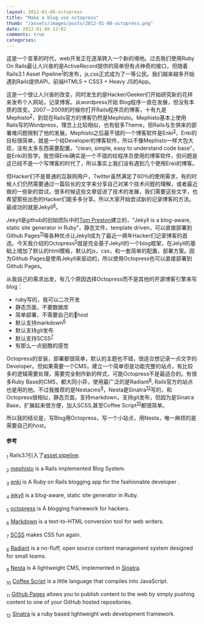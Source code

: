 ```yaml
---
layout: 2012-01-08-octopress
title: "Make a blog use octopress"
thumb: "/assets/images/posts/2012-01-08-octopress.png"
date: 2012-01-08 13:02
comments: true
categories: 
---
```


这是一个变革的时代，web开发正在逐渐跨入一个新的境地。过去我们使用Ruby On Rails最让人兴奋的是ActiveRecord提供的简单但有点神奇的接口，但随着Rails3.1 Asset Pipeline<sup class="footnote"><a href="#fn1">1</a></sup>的发布，js,css正式成为了一等公民。我们越来越多开始遇到Rails提供API，前端HTML5 + CSS3 + Heavy  JS的App。

这是一个很让人兴奋的改变，同时发生的是Hacker/Geeker们开始研究新的花样来发布个人网站，记录博客。从wordpress开始
Blog程序一直在发展，但没有本质的改变。2007－2009的时候你打开Rails程序员的博客，十有九是Mephisto<sup class="footnote"><a href="#fn2">2</a></sup>，到现在Rails官方的博客仍然是Mephisto。Mephisto基本上使用Rails写的Wordpress，理念上比较相似，也有挺多Theme，但Rails与生俱来的部署难问题限制了他的发展。Mephisto之后最不错的一个博客软件是Enki<sup class="footnote"><a href="#fn3">3</a></sup>，Enki的目标很简单，就是一个给Developer的博客软件，所以不像Mephisto一样大包大揽，没有太多东西需要配置，“clean, simple, easy to understand code base”，是Enki的哲学。我觉得Enki确实是一个不错的给程序员使用的博客软件，但问题是这已经不是一个写博客的时代了，所以事实上我们没有遇到几个使用Enki的博客。

但Hacker们不是普通的互联网用户，Twitter虽然满足了60％的使用需求，有的时候人们仍然需要通过一篇较长的文字来分享自己对某个技术问题的理解，或者最近做的一些新的尝试，很多时候这些文章促进了技术的发展，我们需要这些文字，也希望那些出色的Hacker们能多多分享。所以大家开始尝试新的记录博客的方法。最成功的就是Jekyll<sup class="footnote"><a href="#fn4">4</a></sup>。

Jekyll是github的创始团队中的[Tom Preston](https://github.com/mojombo)建立的，“Jekyll is a blog-aware, static site generator in Ruby”，静态文件，template driven，可以直接部署到Github Pages<sup class="footnote"><a href="#fn11">11</a></sup>等各种优点让Jekyll成为了最近一俩年Hacker们记录博客的首选。今天我介绍的Octopress<sup class="footnote"><a href="#fn5">5</a></sup>就是完全基于Jekyll的一个blog框架，在Jelyll的基础上增加了默认的html模板，默认的js，css，和一套简单的配置，部署方案。因为Github Pages是使用Jekyll来驱动的，所以使用Octopress也可以直接部署到Github Pages。

从我自己的需求出发，有几个原因选择Octopress而不是其他的开源博客引擎来写blog：

* ruby写的，我可以二次开发
* 静态页面，不要数据库
* 简单部署，不需要自己的host
* 默认支持markdown<sup class="footnote"><a href="#fn6">6</a></sup>
* 默认支持git发布
* 默认支持SCSS<sup class="footnote"><a href="#fn7">7</a></sup>
* 有那么一点挺酷的感觉

Octopress的安装，部署都很简单，默认的主题也不错，很适合想记录一点文字的Developer。但如果需要一个CMS，建立一个简单但是功能完整的站点，有比较多的逻辑需要处理，需要完全制作新的样式，可能Octopress不是最适合的。有很多Ruby Base的CMS，都大同小异，使用最广泛的是Radiant<sup class="footnote"><a href="#fn8">8</a></sup>, Rails官方的站点也是用的他。不过我推荐的是Nestacms<sup class="footnote"><a href="#fn9">9</a></sup>，Nesta是Sinatra<sup class="footnote"><a href="#fn12">12</a></sup>写的，和Octopress很相似，静态页面，支持markdown，支持git发布，但因为是Sinatra Base，扩展起来很方便，加入SCSS,甚至Coffee Script<sup class="footnote"><a href="#fn10">10</a></sup>都很简单。

所以我的结论是，写Blog用Octopress，写一个小站点，用Nesta，唯一麻烦的是需要自己的host。

<div class="refer">
  <h4>参考</h4>

  <p id="fn1"><sub>1</sub> Rails3.1引入了<a href="http://guides.rubyonrails.org/asset_pipeline.html">asset pipeline</a>.</p>

  <p id="fn2"><sub>2</sub> <a href="https://github.com/halorgium/mephisto">mephisto</a> is a Rails implemented Blog System.</p>

  <p id="fn3"><sub>3</sub> <a href="https://github.com/xaviershay/enki">enki</a> is A Ruby on Rails blogging app for the fashionable developer .</p>

  <p id="fn4"><sub>4</sub> <a href="http://jekyllrb.com/">jekyll</a> is a blog-aware, static site generator in Ruby.</p>

  <p id="fn5"><sub>5</sub> <a href="http://octopress.org">octopress</a> is A blogging framework for hackers.</p>

  <p id="fn6"><sub>6</sub> <a href="http://daringfireball.net/projects/markdown/">Markdown</a> is a text-to-HTML conversion tool for web writers.</p>

  <p id="fn7"><sub>7</sub> <a href="http://sass-lang.com/">SCSS</a> makes CSS fun again.</p>

  <p id="fn8"><sub>8</sub> <a href="http://radiantcms.org/">Radiant</a> is a no-fluff, open source content management system designed for small teams.</p>

  <p id="fn9"><sub>9</sub> <a href="https://github.com/gma/nesta">Nesta</a> is A lightweight CMS, implemented in <a href="http://www.sinatrarb.com/">Sinatra</a>.</p>

  <p id="fn10"><sub>10</sub> <a href="http://coffeescript.org/">Coffee Script</a> is a little language that compiles into JavaScript.</p>

  <p id="fn11"><sub>11</sub> <a href="http://pages.github.com/">Github Pages</a> allows you to publish content to the web by simply pushing content to one of your GitHub hosted repositories.</p>  
  
  <p id="fn12"><sub>12</sub> <a href="http://www.sinatrarb.com/">Sinatra</a> is a ruby based lightweight web development framework.</p>

</div>










